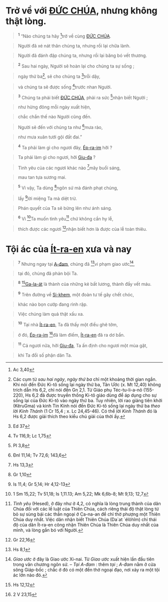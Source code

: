 # Trở về với [ĐỨC CHÚA](), nhưng không thật lòng.

> <sup><b>1</b></sup> “Nào chúng ta hãy [^1*]trở về cùng [ĐỨC CHÚA]().
>


> Người đã xé nát thân chúng ta, nhưng rồi lại chữa lành.
>


> Người đã đánh đập chúng ta, nhưng rồi lại băng bó vết thương.
>


> <sup><b>2</b></sup> Sau hai ngày, Người sẽ hoàn lại cho chúng ta sự sống ;
>


> ngày thứ ba[^1], sẽ cho chúng ta [^2*]trỗi dậy,
>


> và chúng ta sẽ được sống [^3*]trước nhan Người.
>


> <sup><b>3</b></sup> Chúng ta phải biết [ĐỨC CHÚA](), phải ra sức [^4*]nhận biết Người ;
>


> như hừng đông mỗi ngày xuất hiện,
>


> chắc chắn thế nào Người cũng đến.
>


> Người sẽ đến với chúng ta như [^5*]mưa rào,
>


> như mưa xuân tưới gội đất đai.”
>


> <sup><b>4</b></sup> Ta phải làm gì cho ngươi đây, [Ép-ra-im]() hỡi ?
>


> Ta phải làm gì cho ngươi, hỡi [Giu-đa]() ?
>


> Tình yêu của các ngươi khác nào [^6*]mây buổi sáng,
>


> mau tan tựa sương mai.
>


> <sup><b>5</b></sup> Vì vậy, Ta dùng [^7*]ngôn sứ mà đánh phạt chúng,
>


> lấy [^8*]lời miệng Ta mà diệt trừ.
>


> Phán quyết của Ta sẽ bừng lên như ánh sáng.
>


> <sup><b>6</b></sup> Vì [^9*]Ta muốn tình yêu[^2] chứ không cần hy lễ,
>


> thích được các ngươi [^10*]nhận biết hơn là được của lễ toàn thiêu.
>


# Tội ác của [Ít-ra-en]() xưa và nay

> <sup><b>7</b></sup> Nhưng ngay tại [A-đam](), chúng đã [^11*]vi phạm giao ước[^3],
>


> tại đó, chúng đã phản bội Ta.
>


> <sup><b>8</b></sup> [^12*][Ga-la-át]() là thành của những kẻ bất lương, thành đầy vết máu.
>


> <sup><b>9</b></sup> Trên đường về [Si-khem](), một đoàn tư tế gây chết chóc,
>


> khác nào bọn cướp đang rình rập.
>


> Việc chúng làm quả thật xấu xa.
>


> <sup><b>10</b></sup> Tại nhà [Ít-ra-en](), Ta đã thấy một điều ghê tởm,
>


> ở đó, [Ép-ra-im]() [^13*]đã làm điếm, [Ít-ra-en]() đã ra dơ bẩn.
>


> <sup><b>11</b></sup> Cả ngươi nữa, hỡi [Giu-đa](), Ta ấn định cho ngươi một mùa gặt,
>


> khi Ta đổi số phận dân Ta.
>

[^1]: Các cụm từ *sau hai ngày*, *ngày thứ ba* chỉ một khoảng thời gian ngắn. Khi nói đến Đức Ki-tô sống lại ngày thứ ba, Tân Ước (x. Mt 12,40) không trích dẫn Hs 6,2, chỉ nói đến Gn 2,1. Từ Giáo phụ Téc-tu-li-a-nô (155-220), Hs 6,2 đã được truyền thống Ki-tô giáo dùng để áp dụng cho sự sống lại của Đức Ki-tô vào ngày thứ ba. Tuy nhiên, lời rao giảng tiên khởi (KêruGma) và kinh Tin Kính nói đến Đức Ki-tô sống lại ngày thứ ba *theo lời Kinh Thánh* (1 Cr 15,4 ; x. Lc 24,45-46). Có thể *lời Kinh Thánh* đó là Hs 6,2 được giải thích theo kiểu chú giải của thời ấy.
[^2]: *Tình yêu* (Hesed), ở đây như ở 4,2, có nghĩa là lòng trung thành của dân Chúa đối với các lề luật của Thiên Chúa, cách riêng thái độ thật lòng từ bỏ sự sùng bái các thần ngoại ở Ca-na-an để chỉ thờ phượng một Thiên Chúa duy nhất. Việc dân nhận biết Thiên Chúa (Da\`at ´élöhîm) chỉ thái độ của dân Ít-ra-en công nhận Thiên Chúa là Thiên Chúa duy nhất của mình, và lòng gắn bó với Người.
[^3]: *Giao ước* ở đây là Giao ước Xi-nai. Từ *Giao ước* xuất hiện lần đầu tiên trong văn chương ngôn sứ. – *Tại A-đam* : thêm *tại* ; *A-đam* nằm ở cửa sông Giáp-bốc ; chắc ở đó có một đền thờ ngoại đạo, nơi xảy ra một tội ác lớn nào đó.
[^1*]: Ac 3,40
[^2*]: Ed 37
[^3*]: Tv 116,9; Lc 1,75
[^4*]: Pl 3,8
[^5*]: Đnl 11,14; Tv 72,6; 143,6
[^6*]: Hs 13,3
[^7*]: Gr 1,10
[^8*]: Is 11,4; Gr 5,14; Hr 4,12-13
[^9*]: 1 Sm 15,22; Tv 51,18; Is 1,11.13; Am 5,22; Mk 6,6b-8; Mt 9,13; 12,7
[^10*]: Gr 22,16
[^11*]: Hs 8,1
[^12*]: Hs 12,12
[^13*]: 2 V 23,15